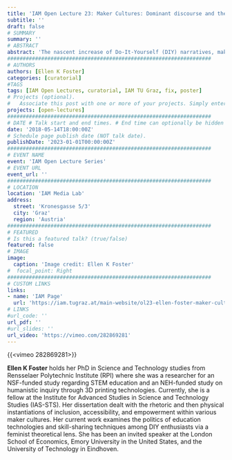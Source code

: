 ```yaml
---
title: 'IAM Open Lecture 23: Maker Cultures: Dominant discourse and the possibility of heterogeneous practices'
subtitle: ''
draft: false
# SUMMARY
summary: ''
# ABSTRACT 
abstract: 'The nascent increase of Do-It-Yourself (DIY) narratives, makerspaces, and fab labs in many major cities world-wide has given the promise of a more democratizing approach to technology development, design, and science-based research. These spaces allow for the open sharing of tools, knowledges, and the building of communities of practice toward prototyping new technologies or modifying existing tech with supposedly inclusionary aims. Not all views of these practices are laudatory, however, with critics pointing to issues of consumerism, a Western-centric focus, an inherent preference for tech elites, and thus a failure to enact actual diversification, revolutions in technology development, and democratization. While also taking a critical stance, this talk proposes that things are neither completely positive nor negative, and that possibilities exist for heterogeneous technology cultures (such as feminist tech; queer tech; indigenous knowledges) apart from dominant technocentric or technocratic discourse.'
##################################################################
# AUTHORS 
authors: [Ellen K Foster]
categories: [curatorial]
#TAGS
tags: [IAM Open Lectures, curatorial, IAM TU Graz, fix, poster]
# Projects (optional).
#   Associate this post with one or more of your projects. Simply enter your project's folder or file name without extension. Otherwise, set `projects = []`.
projects: [open-lectures]
##################################################################
# DATE # Talk start and end times. # End time can optionally be hidden by prefixing the line with `#`.
date: '2018-05-14T18:00:00Z'
# Schedule page publish date (NOT talk date).
publishDate: '2023-01-01T00:00:00Z'
##################################################################
# EVENT NAME 
event: 'IAM Open Lecture Series'
# EVENT URL 
event_url: ''
##################################################################
# LOCATION 
location: 'IAM Media Lab'
address:
  street: 'Kronesgasse 5/3'
  city: 'Graz'
  region: 'Austria'
##################################################################
# FEATURED
# Is this a featured talk? (true/false)
featured: false
# IMAGE 
image:
  caption: 'Image credit: Ellen K Foster'
#  focal_point: Right
##################################################################
# CUSTOM LINKS 
links:
- name: 'IAM Page'
  url: 'https://iam.tugraz.at/main-website/ol23-ellen-foster-maker-cultures-dominant-discourse-and-the-possibility-of-heterogeneous-practices/'
# LINKS 
#url_code: ''
url_pdf: ''
#url_slides: ''
url_video: 'https://vimeo.com/282869281'
---
```


{{<vimeo 282869281>}}

**Ellen K Foster** holds her PhD in Science and Technology studies from Rensselaer Polytechnic Institute (RPI) where she was a researcher for an NSF-funded study regarding STEM education and an NEH-funded study on humanistic inquiry through 3D printing technologies. Currently, she is a fellow at the Institute for Advanced Studies in Science and Technology Studies (IAS-STS). Her dissertation dealt with the rhetoric and then physical instantiations of inclusion, accessibility, and empowerment within various maker cultures. Her current work examines the politics of education technologies and skill-sharing techniques among DIY enthusiasts via a feminist theoretical lens. She has been an invited speaker at the London School of Economics, Emory University in the United States, and the University of Technology in Eindhoven.
<!--
IAM Open Lecture #23  
Ellen Foster  
Maker Cultures: Dominant discourse and the possibility of heterogeneous practices  
18:00 Monday 14 May 2018  
IAM Media Lab, Kronesgasse 5/III

Event poster https://iam.tugraz.at/wp-content/uploads/2018/05/OL23_Foster.pdf

Original post: https://iam.tugraz.at/2018/04/ol_foster/
-->
